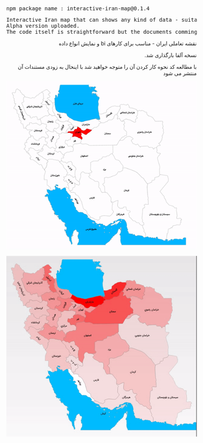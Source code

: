 <pre>npm package name : interactive-iran-map@0.1.4</pre>
<pre>
Interactive Iran map that can shows any kind of data - suitable for BI activities.
Alpha version uploaded.
The code itself is straightforward but the documents comming soon.
</pre>

<p dir='rtl' align='right'>نقشه تعاملی ایران - مناسب برای کارهای bi و نمایش انواع داده</p>
<p dir='rtl' align='right'>نسخه آلفا بارگذاری شد.</p>
<p dir='rtl' align='right'>با مطالعه کد نحوه کار کردن آن را متوجه خواهید شد با اینحال به زودی مستندات آن منتشر می شود</p>

![alt text](./InteractiveIranMap1.gif)

![alt text](./InteractiveIranMap2.gif)
